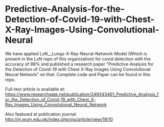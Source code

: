 # Predictive-Analysis-for-the-Detection-of-Covid-19-with-Chest-X-Ray-Images-Using-Convolutional-Neural
We have applied LxN__Lungs-X-Ray-Neural-Network-Model (Which is present in the LxN repo of this organization) for covid detection with the accuracy of 98% and published a research paper "Predictive Analysis for the Detection of Covid-19 with Chest X-Ray Images Using Convolutional Neural Network" on that. Complete code and Paper can be found in this repo.

Full-text article is avaliable at: https://www.researchgate.net/publication/349343461_Predictive_Analysis_for_the_Detection_of_Covid-19_with_Chest_X-Ray_Images_Using_Convolutional_Neural_Network

Also featured at publication journal: http://jn.wum.edu.pk/index.php/ojs/article/view/19/10
